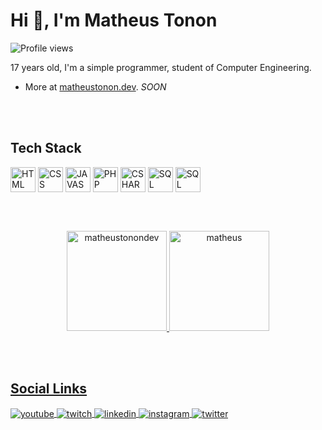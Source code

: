 
<h1 align="left">Hi 👋, I'm Matheus Tonon</h1>
<p align="left"> <img src="https://komarev.com/ghpvc/?username=distromatheus&color=blue" alt="Profile views" /> </p>

17 years old, I'm a simple programmer, student of Computer Engineering.

- More at [matheustonon.dev](matheustonon.dev). *SOON*

<br><br>

## Tech Stack

<div style="display: inline-block;">
    <img align="center" alt="HTML" width="40" src="https://cdn.jsdelivr.net/gh/devicons/devicon/icons/html5/html5-original.svg">
    <img align="center" alt="CSS" width="40" src="https://cdn.jsdelivr.net/gh/devicons/devicon/icons/css3/css3-original.svg">
    <img align="center" alt="JAVASCRIPT" width="40" src="https://cdn.jsdelivr.net/gh/devicons/devicon/icons/javascript/javascript-original.svg">
    <img align="center" alt="PHP" width="40" src="https://cdn.jsdelivr.net/gh/devicons/devicon/icons/php/php-plain.svg">
    <img align="center" alt="CSHARP" width="40" src="https://cdn.jsdelivr.net/gh/devicons/devicon/icons/csharp/csharp-original.svg">
    <img align="center" alt="SQL" width="40" src="https://cdn.jsdelivr.net/gh/devicons/devicon/icons/mysql/mysql-original.svg">
    <img align="center" alt="SQL" width="40" src="https://cdn.jsdelivr.net/gh/devicons/devicon/icons/mysql/mysql-original.svg">
</div>

<br><br>

<div align="center">
  <a href="https://github.com/matheustonondev">
    <p align"center"><img height="160em" src="https://github-readme-stats.vercel.app/api?username=matheustonondev&theme=algolia&show_icons=true&locale=en" alt="matheustonondev"/>
      <img height="160em" src="https://github-readme-stats.vercel.app/api/top-langs/?username=matheustonondev&layout=compact&langs_count=7&theme=algolia" alt="matheus"/>
    </p>
</div>

<br><br>

## Social Links

<p align="left">
<a href="https://www.youtube.com/channel/UCGjUT9i7AuRwRvRSqIELhMQ" target="_blank">
  <img align="center" src="https://img.shields.io/badge/-Matheus Tonon-05122A?style=flat&logo=youtube" alt="youtube"/>
</a>
<a href="https://twitch.tv/mathxustonon" target="_blank">
  <img align="center" src="https://img.shields.io/badge/-mathxustonon-05122A?style=flat&logo=twitch" alt="twitch"/>  
</a>
<a href="https://www.linkedin.com/in/mathxustonon/" target="_blank">
  <img align="center" src="https://img.shields.io/badge/-mathxustonon-05122A?style=flat&logo=linkedin" alt="linkedin"/>
</a>
<a href="https://instagram.com/mathxustonon" target="_blank">
 <img align="center" src="https://img.shields.io/badge/-mathxustonon-05122A?style=flat&logo=instagram" alt="instagram"/>
</a>
<a href="https://twitter.com/mathxustonon" target="_blank">
 <img align="center" src="https://img.shields.io/badge/-mathxustonon-05122A?style=flat&logo=twitter" alt="twitter"/>
</a>
</p>
